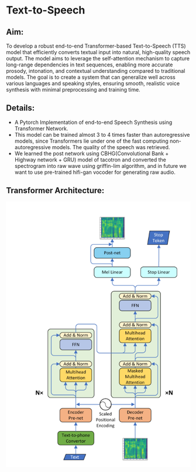# **Text-to-Speech**
<h2>Aim:</h2>
To develop a robust end-to-end Transformer-based Text-to-Speech (TTS) model that efficiently converts textual input into natural, high-quality speech output. The model aims to leverage the self-attention mechanism to capture long-range dependencies in text sequences, enabling more accurate prosody, intonation, and contextual understanding compared to traditional models. The goal is to create a system that can generalize well across various languages and speaking styles, ensuring smooth, realistic voice synthesis with minimal preprocessing and training time.

<h2>Details:</h2>
<ul>
  <li>A Pytorch Implementation of end-to-end Speech Synthesis using Transformer Network.</li>
  <li>This model can be trained almost 3 to 4 times faster than autoregressive models, since Transformers lie under one of the fast computing non-autoregressive models. The quality of the speech was retrieved.</li>
  <li>We learned the post network using CBHG(Convolutional Bank + Highway network + GRU) model of tacotron and converted the spectrogram into raw wave using griffin-lim algorithm, and in future we want to use pre-trained hifi-gan vocoder for generating raw audio.</li>
</ul>
<h2>Transformer Architecture:</h2>
<img src="png/model.png">
